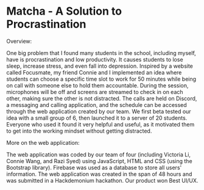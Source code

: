 # Matcha - A Solution to Procrastination
 
Overview:

One big problem that I found many students in the school, including myself, have is procrastination and low productivity. It causes students to lose sleep, increase stress, and even fall into depression. Inspired by a website called Focusmate, my friend Connie and I implemented an idea where students can choose a specific time slot to work for 50 minutes while being on call with someone else to hold them accountable. During the session, microphones will be off and screens are streamed to check in on each other, making sure the other is not distracted. The calls are held on Discord, a messaging and calling application, and the schedule can be accessed through the web application created by our team. We first beta tested our idea with a small group of 6, then launched it to a server of 20 students. Everyone who used it found it very helpful and useful, as it motivated them to get into the working mindset without getting distracted. 

More on the web application:

The web application was coded by our team of four (including Victoria Li, Connie Wang, and Razi Syed) using JavaScript, HTML and CSS (using the Bootstrap library). Firebase was used as a database to store all users' information. The web application was created in the span of 48 hours and was submitted in a Hackdemonium hackathon. Our product won Best UI/UX.
